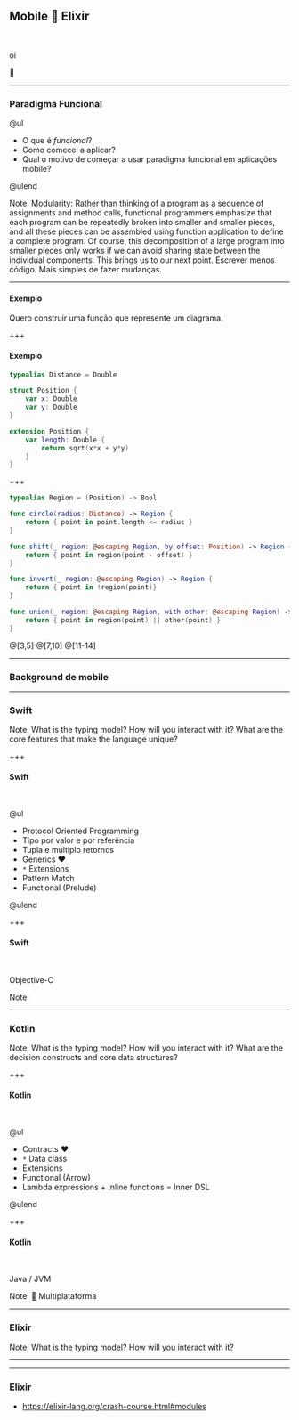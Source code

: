## Mobile 🤯 Elixir

<br>

oi
<br>

👋

---

### Paradigma Funcional

@ul

- O que é _funcional_?
- Como comecei a aplicar?
- Qual o motivo de começar a usar paradigma funcional em aplicações mobile?

@ulend

Note:
Modularity: Rather than thinking of a program as a sequence of assignments and method calls, functional programmers emphasize that each program can be repeatedly broken into smaller and smaller pieces, and all these pieces can be assembled using function application to define a complete program. Of course, this decomposition of a large program into smaller pieces only works if we can avoid sharing state between the individual components. This brings us to our next point.
Escrever menos código.
Mais simples de fazer mudanças.

---

#### Exemplo

Quero construir uma função que represente um diagrama.

+++

#### Exemplo

```swift
typealias Distance = Double

struct Position {
    var x: Double
    var y: Double
}

extension Position {
    var length: Double {
        return sqrt(x*x + y*y)
    }
}
```

+++

```swift zoom-01
typealias Region = (Position) -> Bool

func circle(radius: Distance) -> Region {
    return { point in point.length <= radius }
}

func shift(_ region: @escaping Region, by offset: Position) -> Region {
    return { point in region(point - offset) }
}

func invert(_ region: @escaping Region) -> Region {
    return { point in !region(point)}
}

func union(_ region: @escaping Region, with other: @escaping Region) -> Region {
    return { point in region(point) || other(point) }
}
```

@[3,5]
@[7,10]
@[11-14]

---

### Background de mobile

---

### Swift

Note: What is the typing model?
How will you interact with it?
What are the core features that make the language unique?

+++

#### Swift

<br>

@ul

- Protocol Oriented Programming
- Tipo por valor e por referência
- Tupla e multiplo retornos
- Generics ♥
- `*` Extensions
- Pattern Match
- Functional (Prelude)

@ulend

+++

#### Swift

<br>

Objective-C

Note:

---

### Kotlin

Note: What is the typing model?
How will you interact with it?
What are the decision constructs and core data structures?

+++

#### Kotlin

<br>

@ul

- Contracts ♥️
- `*` Data class
- Extensions
- Functional (Arrow)
- Lambda expressions + Inline functions = Inner DSL

@ulend

+++

#### Kotlin

<br>

Java / JVM

Note:
🤔 Multiplataforma

---

### Elixir

Note: What is the typing model?
How will you interact with it?

---

---

### Elixir

- https://elixir-lang.org/crash-course.html#modules
